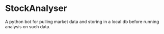 # StockAnalyser
A python bot for pulling market data and storing in a local db before running analysis on such data.
